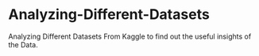 # Analyzing-Different-Datasets
Analyzing Different Datasets From Kaggle to find out the useful insights of the Data.
